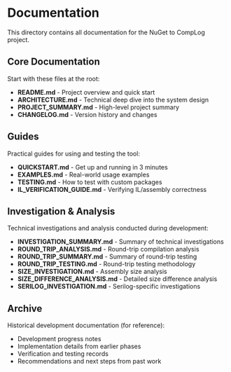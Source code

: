 # Documentation

This directory contains all documentation for the NuGet to CompLog project.

## Core Documentation

Start with these files at the root:
- **README.md** - Project overview and quick start
- **ARCHITECTURE.md** - Technical deep dive into the system design
- **PROJECT_SUMMARY.md** - High-level project summary
- **CHANGELOG.md** - Version history and changes

## Guides

Practical guides for using and testing the tool:
- **QUICKSTART.md** - Get up and running in 3 minutes
- **EXAMPLES.md** - Real-world usage examples
- **TESTING.md** - How to test with custom packages
- **IL_VERIFICATION_GUIDE.md** - Verifying IL/assembly correctness

## Investigation & Analysis

Technical investigations and analysis conducted during development:
- **INVESTIGATION_SUMMARY.md** - Summary of technical investigations
- **ROUND_TRIP_ANALYSIS.md** - Round-trip compilation analysis
- **ROUND_TRIP_SUMMARY.md** - Summary of round-trip testing
- **ROUND_TRIP_TESTING.md** - Round-trip testing methodology
- **SIZE_INVESTIGATION.md** - Assembly size analysis
- **SIZE_DIFFERENCE_ANALYSIS.md** - Detailed size difference analysis
- **SERILOG_INVESTIGATION.md** - Serilog-specific investigations

## Archive

Historical development documentation (for reference):
- Development progress notes
- Implementation details from earlier phases
- Verification and testing records
- Recommendations and next steps from past work
